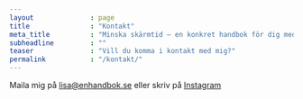 ```yaml
---
layout              : page
title               : "Kontakt"
meta_title          : "Minska skärmtid – en konkret handbok för dig med barn 1–10 år"
subheadline         : ""
teaser              : "Vill du komma i kontakt med mig?"
permalink           : "/kontakt/"
---
```

Maila mig på lisa@enhandbok.se eller skriv på [Instagram][1]


[1]: https://www.instagram.com/enhandbok/